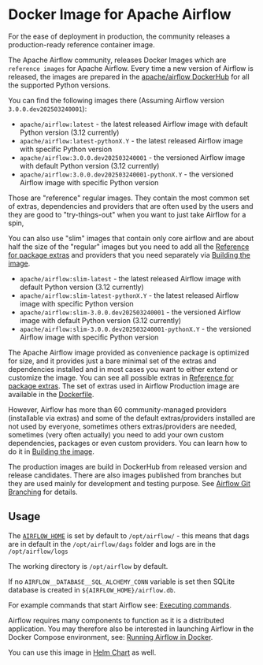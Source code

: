 <!--
 Licensed to the Apache Software Foundation (ASF) under one
 or more contributor license agreements.  See the NOTICE file
 distributed with this work for additional information
 regarding copyright ownership.  The ASF licenses this file
 to you under the Apache License, Version 2.0 (the
 "License"); you may not use this file except in compliance
 with the License.  You may obtain a copy of the License at

   http://www.apache.org/licenses/LICENSE-2.0

 Unless required by applicable law or agreed to in writing,
 software distributed under the License is distributed on an
 "AS IS" BASIS, WITHOUT WARRANTIES OR CONDITIONS OF ANY
 KIND, either express or implied.  See the License for the
 specific language governing permissions and limitations
 under the License.
-->
<!--
This file was created for the purpose of publishing an image to ArtifactHub.
Please try to keep it in sync with index.rst
-->

# Docker Image for Apache Airflow

For the ease of deployment in production, the community releases a production-ready reference container
image.

The Apache Airflow community, releases Docker Images which are `reference images` for Apache Airflow.
Every time a new version of Airflow is released, the images are prepared in the
[apache/airflow DockerHub](https://hub.docker.com/r/apache/airflow)
for all the supported Python versions.

You can find the following images there (Assuming Airflow version `3.0.0.dev202503240001`):

* `apache/airflow:latest` - the latest released Airflow image with default Python version (3.12 currently)
* `apache/airflow:latest-pythonX.Y` - the latest released Airflow image with specific Python version
* `apache/airflow:3.0.0.dev202503240001` - the versioned Airflow image with default Python version (3.12 currently)
* `apache/airflow:3.0.0.dev202503240001-pythonX.Y` - the versioned Airflow image with specific Python version

Those are "reference" regular images. They contain the most common set of extras, dependencies and providers that are
often used by the users and they are good to "try-things-out" when you want to just take Airflow for a spin,

You can also use "slim" images that contain only core airflow and are about half the size of the "regular" images
but you need to add all the [Reference for package extras](https://airflow.apache.org/docs/apache-airflow/stable/extra-packages-ref.html) and providers that you need separately
via [Building the image](https://airflow.apache.org/docs/docker-stack/build.html#build-build-image).

* `apache/airflow:slim-latest`              - the latest released Airflow image with default Python version (3.12 currently)
* `apache/airflow:slim-latest-pythonX.Y`    - the latest released Airflow image with specific Python version
* `apache/airflow:slim-3.0.0.dev202503240001`           - the versioned Airflow image with default Python version (3.12 currently)
* `apache/airflow:slim-3.0.0.dev202503240001-pythonX.Y` - the versioned Airflow image with specific Python version

The Apache Airflow image provided as convenience package is optimized for size, and
it provides just a bare minimal set of the extras and dependencies installed and in most cases
you want to either extend or customize the image. You can see all possible extras in [Reference for package extras](https://airflow.apache.org/docs/apache-airflow/stable/extra-packages-ref.html).
The set of extras used in Airflow Production image are available in the
[Dockerfile](https://github.com/apache/airflow/blob/2c6c7fdb2308de98e142618836bdf414df9768c8/Dockerfile#L37).

However, Airflow has more than 60 community-managed providers (installable via extras) and some of the
default extras/providers installed are not used by everyone, sometimes others extras/providers
are needed, sometimes (very often actually) you need to add your own custom dependencies,
packages or even custom providers. You can learn how to do it in [Building the image](https://airflow.apache.org/docs/docker-stack/build.html#build-build-image).

The production images are build in DockerHub from released version and release candidates. There
are also images published from branches but they are used mainly for development and testing purpose.
See [Airflow Git Branching](https://github.com/apache/airflow/blob/main/contributing-docs/10_working_with_git.rst#airflow-git-branches)
for details.

## Usage

The [`AIRFLOW_HOME`](https://airflow.apache.org/docs/apache-airflow/stable/cli-and-env-variables-ref.html#envvar-AIRFLOW_HOME) is set by default to ``/opt/airflow/`` - this means that dags
are in default in the ``/opt/airflow/dags`` folder and logs are in the ``/opt/airflow/logs``

The working directory is ``/opt/airflow`` by default.

If no `AIRFLOW__DATABASE__SQL_ALCHEMY_CONN` variable is set then SQLite database is created in
``${AIRFLOW_HOME}/airflow.db``.

For example commands that start Airflow see: [Executing commands](https://airflow.apache.org/docs/docker-stack/entrypoint.html#entrypoint-commands).

Airflow requires many components to function as it is a distributed application. You may therefore also be interested
in launching Airflow in the Docker Compose environment, see: [Running Airflow in Docker](https://airflow.apache.org/docs/apache-airflow/stable/howto/docker-compose/index.html).

You can use this image in [Helm Chart](https://airflow.apache.org/docs/helm-chart/stable/index.html) as well.

